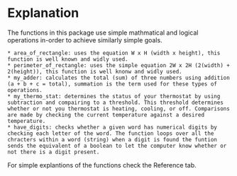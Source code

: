 # Explanation

The functions in this package use simple mathmatical and logical operations in-order to achieve similarly simple goals.

    * area_of_rectangle: uses the equation W x H (width x height), this function is well known and widly used.
    * perimeter_of_rectangle: uses the simple equation 2W x 2H (2(width) + 2(height)), this function is well knonw and widly used.
    * my_adder: calculates the total (sum) of three numbers using addition (a + b + c = total), summation is the term used for these types of operations.
    * my_thermo_stat: determines the status of your thermostat by using subtraction and compairing to a threshold. This threshold determines whether or not you thermostat is heating, cooling, or off. Comparisons are made by checking the current temperature against a desired temperature.
    * have_digits: checks whether a given word has numerical digits by checking each letter of the word. The function loops over all the chracters within a word (string) when a digit is found the funtion sends the equivalent of a boolean to let the computer know whether or not there is a digit present.

For simple explantions of the functions check the Reference tab.